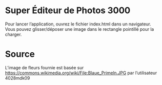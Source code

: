 # Super Éditeur de Photos 3000

Pour lancer l’application, ouvrez le fichier index.html dans un navigateur.
Vous pouvez glisser/déposer une image dans le rectangle pointillé pour la charger.


# Source

L’image de fleurs fournie est basée sur https://commons.wikimedia.org/wiki/File:Blaue_Primeln.JPG par l’utilisateur 4028mdk09
